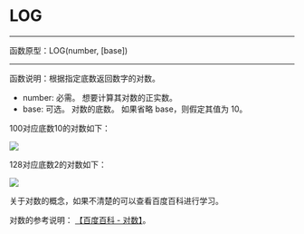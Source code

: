 # LOG
*****
函数原型：LOG(number, [base])
*****
函数说明：根据指定底数返回数字的对数。

* number: 必需。 想要计算其对数的正实数。
* base: 可选。 对数的底数。 如果省略 base，则假定其值为 10。

100对应底数10的对数如下：

![](../img/6-3-4-13i1.png)

128对应底数2的对数如下：

![](../img/6-3-4-13i2.png)

关于对数的概念，如果不清楚的可以查看百度百科进行学习。

对数的参考说明： [【百度百科 - 对数】](https://baike.baidu.com/item/%E5%AF%B9%E6%95%B0/91326?fr=aladdin)。
